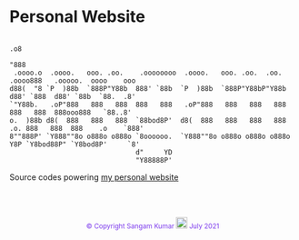 # Personal Website

```
                                                                                .o8
                                                                               "888
 .oooo.o  .oooo.   ooo. .oo.    .oooooooo  .oooo.   ooo. .oo.  .oo.        .oooo888   .ooooo.  oooo    ooo
d88(  "8 `P  )88b  `888P"Y88b  888' `88b  `P  )88b  `888P"Y88bP"Y88b      d88' `888  d88' `88b  `88.  .8'
`"Y88b.   .oP"888   888   888  888   888   .oP"888   888   888   888      888   888  888ooo888   `88..8'
o.  )88b d8(  888   888   888  `88bod8P'  d8(  888   888   888   888  .o. 888   888  888    .o    `888'
8""888P' `Y888""8o o888o o888o `8oooooo.  `Y888""8o o888o o888o o888o Y8P `Y8bod88P" `Y8bod8P'     `8'
                               d"     YD
                               "Y88888P'
```

Source codes powering [my personal website](https://www.sangam.dev)

<br><br>

<p align="center">
<span style="color: #7c3aed;"><sup> &copy; Copyright Sangam Kumar <img src="https://cdn3.iconfinder.com/data/icons/coffee-11/500/Coffee_brain-512.png" width="20" height="auto" /> July 2021 </sup></span>
</p>
